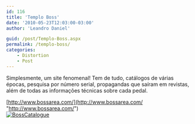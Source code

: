 ```yaml
---
id: 116
title: 'Templo Boss'
date: '2010-05-23T12:03:00-03:00'
author: 'Leandro Daniel'

guid: /post/Templo-Boss.aspx
permalink: /templo-boss/
categories:
    - Distortion
    - Post
---
```


Simplesmente, um site fenomenal! Tem de tudo, catálogos de várias épocas, pesquisa por número serial, propagandas que saíram em revistas, além de todas as informações técnicas sobre cada pedal.

[http://www.bossarea.com/](http://www.bossarea.com/ "http://www.bossarea.com/")   
[![BossCatalogue](http://leandrodaniel.com/pics/BossCatalogue.png "BossCatalogue")](http://www.bossarea.com/)